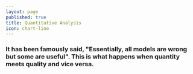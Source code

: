 ```yaml
---
layout: page
published: true
title: Quantitative Analysis
icon: chart-line
---
```

### It has been famously said, "Essentially, all models are wrong but some are useful". This is what happens when quantity meets quality and vice versa.